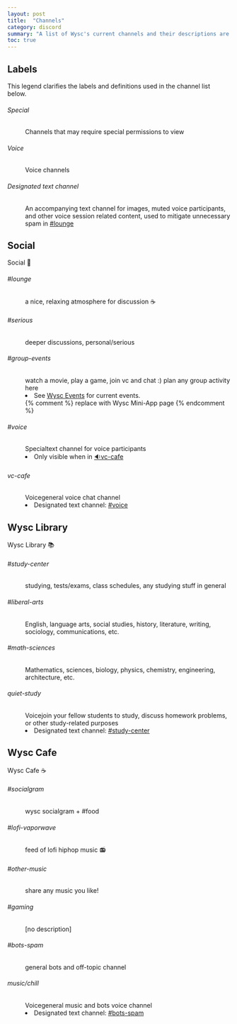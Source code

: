 ```yaml
---
layout: post
title:  "Channels"
category: discord
summary: "A list of Wysc's current channels and their descriptions are listed below. [Work in Progress]"
toc: true
---
```


## Labels
This legend clarifies the labels and definitions used in the channel list below.

<dl class="row docuchanbadge docuchanli" markdown="1">
<dt class="col-sm-3"><h6><span class="badge badge-info">Special</span></h6></dt>
<dd class="col-sm-9">Channels that may require special permissions to view</dd>
<dt class="col-sm-3"><h6><span class="badge badge-success">Voice</span></h6></dt>
<dd class="col-sm-9">Voice channels</dd>
<dt class="col-sm-3"><h6>Designated text channel</h6></dt>
<dd class="col-sm-9">An accompanying text channel for images, muted voice participants, and other voice session related content, used to mitigate unnecessary spam in <a href="#lounge">#lounge</a></dd>
</dl>


## Social
Social 🥂

<dl class="row docuchanbadge docuchanli" markdown="1">
<dt class="col-sm-3"><h6>#lounge</h6></dt>
<dd class="col-sm-9">a nice, relaxing atmosphere for discussion ☕</dd>
<dt class="col-sm-3"><h6>#serious</h6></dt>
<dd class="col-sm-9">deeper discussions, personal/serious</dd>
<dt class="col-sm-3"><h6>#group-events</h6></dt>
<dd class="col-sm-9">watch a movie, play a game, join vc and chat :) plan any group activity here
<br /><li>See <a href="https://wyscevents.wordpress.com/" target="_blank" rel="noopener noreferrer">Wysc Events</a> for current events.</li>
{% comment %} replace with Wysc Mini-App page {% endcomment %}
</dd>
<dt class="col-sm-3"><h6>#voice</h6></dt>
<dd class="col-sm-9"><span class="badge badge-info">Special</span>text channel for voice participants
<br /><li>Only visible when in <a href="#vc-cafe">🔉vc-cafe</a></li>
</dd>
<dt class="col-sm-3"><h6>vc-cafe</h6></dt>
<dd class="col-sm-9"><span class="badge badge-success">Voice</span>general voice chat channel
<br /><li>Designated text channel: <a href="#voice-1">#voice</a></li>
</dd>
</dl>

## Wysc Library
Wysc Library 📚

<dl class="row docuchanbadge docuchanli" markdown="1">
<dt class="col-sm-3"><h6>#study-center</h6></dt>
<dd class="col-sm-9">studying, tests/exams, class schedules, any studying stuff in general</dd>
<dt class="col-sm-3"><h6>#liberal-arts</h6></dt>
<dd class="col-sm-9">English, language arts, social studies, history, literature, writing, sociology, communications, etc.</dd>
<dt class="col-sm-3"><h6>#math-sciences</h6></dt>
<dd class="col-sm-9">Mathematics, sciences, biology, physics, chemistry, engineering, architecture, etc.</dd>
<dt class="col-sm-3"><h6>quiet-study</h6></dt>
<dd class="col-sm-9"><span class="badge badge-success">Voice</span>join your fellow students to study, discuss homework problems, or other study-related purposes
<br /><li>Designated text channel: <a href="#study-center">#study-center</a></li>
</dd>
</dl>

## Wysc Cafe
Wysc Cafe ☕

<dl class="row docuchanbadge docuchanli" markdown="1">
<dt class="col-sm-3"><h6>#socialgram</h6></dt>
<dd class="col-sm-9">wysc socialgram + #food</dd>
<dt class="col-sm-3"><h6>#lofi-vaporwave</h6></dt>
<dd class="col-sm-9">feed of lofi hiphop music 📻</dd>
<dt class="col-sm-3"><h6>#other-music</h6></dt>
<dd class="col-sm-9">share any music you like!</dd>
<dt class="col-sm-3"><h6>#gaming</h6></dt>
<dd class="col-sm-9">[no description]</dd>
<dt class="col-sm-3"><h6>#bots-spam</h6></dt>
<dd class="col-sm-9">general bots and off-topic channel</dd>
<dt class="col-sm-3"><h6>music/chill</h6></dt>
<dd class="col-sm-9"><span class="badge badge-success">Voice</span>general music and bots voice channel
<br /><li>Designated text channel: <a href="#bots-spam">#bots-spam</a></li>
</dd>
</dl>